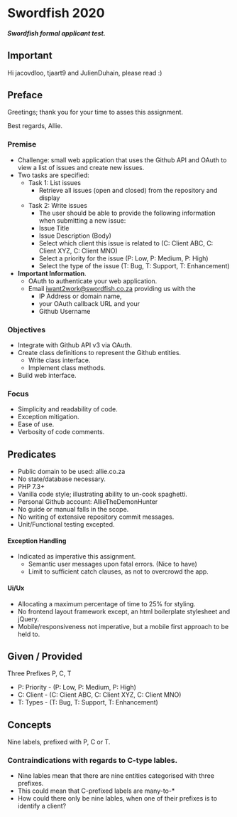 # Swordfish 2020
##### Swordfish formal applicant test.

## Important
Hi jacovdloo, tjaart9 and JulienDuhain, please read :)


## Preface
Greetings; thank you for your time to asses this assignment.

Best regards,
Allie.

### Premise
- Challenge: small web application that uses the Github API and OAuth to view a list of issues and create new issues.
- Two tasks are specified: 
    - Task 1: List issues
        - Retrieve all issues (open and closed) from the repository and display 
    - Task 2: Write issues
        - The user should be able to provide the following information when submitting a new issue:
        - Issue Title
        - Issue Description (Body)
        - Select which client this issue is related to (C: Client ABC, C: Client XYZ, C: Client MNO)
        - Select a priority for the issue (P: Low, P: Medium, P: High)
        - Select the type of the issue (T: Bug, T: Support, T: Enhancement)
- **Important Information**.
    - OAuth to authenticate your web application.
    - Email iwant2work@swordfish.co.za providing us with the
        - IP Address or domain name, 
        - your OAuth callback URL and your 
        - Github Username
    

### Objectives
- Integrate with Github API v3 via OAuth.
- Create class definitions to represent the Github entities.
    - Write class interface.
    - Implement class methods.
- Build web interface.

### Focus
- Simplicity and readability of code.
- Exception mitigation.
- Ease of use.
- Verbosity of code comments.
 
## Predicates
- Public domain to be used: allie.co.za
- No state/database necessary.
- PHP 7.3+
- Vanilla code style; illustrating ability to un-cook spaghetti.
- Personal Github account: AllieTheDemonHunter
- No guide or manual falls in the scope.
- No writing of extensive repository commit messages.
- Unit/Functional testing excepted. 

#### Exception Handling
- Indicated as imperative this assignment.
    - Semantic user messages upon fatal errors. (Nice to have)
    - Limit to sufficient catch clauses, as not to overcrowd the app.

#### Ui/Ux
- Allocating a maximum percentage of time to 25% for styling.
- No frontend layout framework except, an html boilerplate stylesheet and jQuery.
- Mobile/responsiveness not imperative, but a mobile first approach to be held to.

## Given / Provided
Three Prefixes P, C, T
- P: Priority - (P: Low, P: Medium, P: High)
- C: Client -  (C: Client ABC, C: Client XYZ, C: Client MNO)
- T: Types - (T: Bug, T: Support, T: Enhancement)
 
## Concepts
Nine labels, prefixed with P, C or T.

### Contraindications with regards to C-type lables.
- Nine lables mean that there are nine entities categorised with three prefixes.
- This could mean that C-prefixed labels are many-to-*
- How could there only be nine lables, when one of their prefixes is to identify a client?
